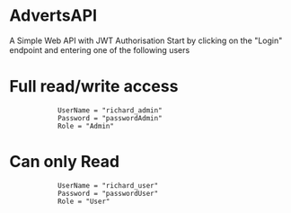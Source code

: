 # AdvertsAPI

A Simple Web API with JWT Authorisation
Start by clicking on the "Login" endpoint and entering one of the following users

# Full read/write access

                UserName = "richard_admin"
                Password = "passwordAdmin"
                Role = "Admin"

# Can only Read

                UserName = "richard_user"
                Password = "passwordUser"
                Role = "User"
